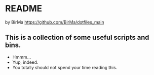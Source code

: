 README
======

by BirMa
<https://github.com/BirMa/dotfiles_main>


This is a collection of some useful scripts and bins.
----------------------------------

* Hmmm...
* Yup, indeed.
* You totally should not spend your time reading this.
